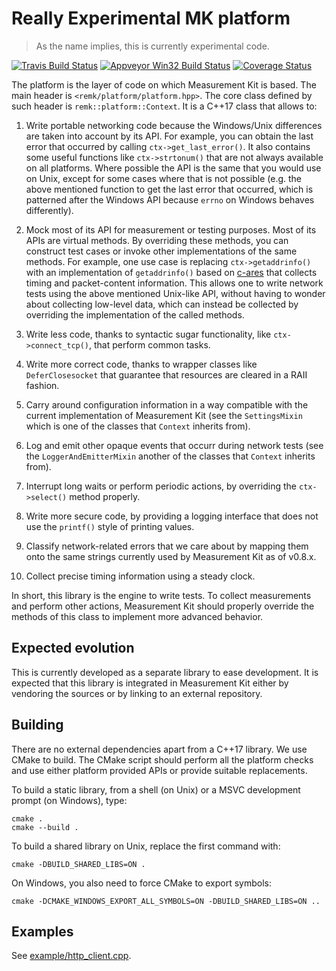# Really Experimental MK platform
> As the name implies, this is currently experimental code.

[![Travis Build Status](https://travis-ci.org/bassosimone/libremk_platform.svg?branch=master)](https://travis-ci.org/bassosimone/libremk_platform) [![Appveyor Win32 Build Status](https://ci.appveyor.com/api/projects/status/github/bassosimone/libremk_platform?branch=master&svg=true)](https://ci.appveyor.com/project/bassosimone/libremk-platform) [![Coverage Status](https://coveralls.io/repos/github/bassosimone/libremk_platform/badge.svg?branch=master)](https://coveralls.io/github/bassosimone/libremk_platform?branch=master)

The platform is the layer of code on which Measurement Kit is based. The main
header is `<remk/platform/platform.hpp>`. The core class defined by such header
is `remk::platform::Context`. It is a C++17 class that allows to:

1. Write portable networking code because the Windows/Unix differences are
   taken into account by its API. For example, you can obtain the last error
   that occurred by calling `ctx->get_last_error()`. It also contains some
   useful functions like `ctx->strtonum()` that are not always available on
   all platforms. Where possible the API is the same that you would use on
   Unix, except for some cases where that is not possible (e.g. the above
   mentioned function to get the last error that occurred, which is patterned
   after the Windows API because `errno` on Windows behaves differently).

2. Mock most of its API for measurement or testing purposes. Most of its APIs
   are virtual methods. By overriding these methods, you can construct test
   cases or invoke other implementations of the same methods. For example, one
   use case is replacing `ctx->getaddrinfo()` with an implementation of
   `getaddrinfo()` based on [c-ares](https://github.com/c-ares/c-ares) that
   collects timing and packet-content information. This allows one to write
   network tests using the above mentioned Unix-like API, without having
   to wonder about collecting low-level data, which can instead be collected
   by overriding the implementation of the called methods.

3. Write less code, thanks to syntactic sugar functionality, like
   `ctx->connect_tcp()`, that perform common tasks.

4. Write more correct code, thanks to wrapper classes like `DeferClosesocket`
   that guarantee that resources are cleared in a RAII fashion.

5. Carry around configuration information in a way compatible with the current
   implementation of Measurement Kit (see the `SettingsMixin` which is one of
   the classes that `Context` inherits from).

6. Log and emit other opaque events that occurr during network tests (see the
   `LoggerAndEmitterMixin` another of the classes that `Context` inherits from).

7. Interrupt long waits or perform periodic actions, by overriding the
   `ctx->select()` method properly.

8. Write more secure code, by providing a logging interface that does not
   use the `printf()` style of printing values.

9. Classify network-related errors that we care about by mapping them onto
   the same strings currently used by Measurement Kit as of v0.8.x.

10. Collect precise timing information using a steady clock.

In short, this library is the engine to write tests. To collect measurements
and perform other actions, Measurement Kit should properly override the
methods of this class to implement more advanced behavior.

## Expected evolution

This is currently developed as a separate library to ease development. It is
expected that this library is integrated in Measurement Kit either by vendoring
the sources or by linking to an external repository.

## Building

There are no external dependencies apart from a C++17 library. We use CMake
to build. The CMake script should perform all the platform checks and use
either platform provided APIs or provide suitable replacements.

To build a static library, from a shell (on Unix) or a MSVC development
prompt (on Windows), type:

```
cmake .
cmake --build .
```

To build a shared library on Unix, replace the first command with:

```
cmake -DBUILD_SHARED_LIBS=ON .
```

On Windows, you also need to force CMake to export symbols:

```
cmake -DCMAKE_WINDOWS_EXPORT_ALL_SYMBOLS=ON -DBUILD_SHARED_LIBS=ON ..
```

## Examples

See [example/http_client.cpp](example/http_client.cpp).

